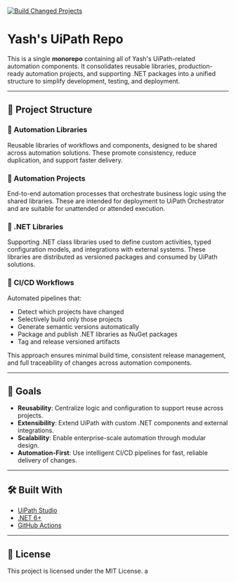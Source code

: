 [![Build Changed Projects](https://github.com/yashbrahmbhatt/uipath/actions/workflows/build-projects.yaml/badge.svg)](https://github.com/yashbrahmbhatt/uipath/actions/workflows/build-projects.yaml)

# Yash's UiPath Repo

This is a single **monorepo** containing all of Yash's UiPath-related automation components. It consolidates reusable libraries, production-ready automation projects, and supporting .NET packages into a unified structure to simplify development, testing, and deployment.

---

## 🧱 Project Structure

### 🔹 Automation Libraries
Reusable libraries of workflows and components, designed to be shared across automation solutions. These promote consistency, reduce duplication, and support faster delivery.

### 🔹 Automation Projects
End-to-end automation processes that orchestrate business logic using the shared libraries. These are intended for deployment to UiPath Orchestrator and are suitable for unattended or attended execution.

### 🔹 .NET Libraries
Supporting .NET class libraries used to define custom activities, typed configuration models, and integrations with external systems. These libraries are distributed as versioned packages and consumed by UiPath solutions.

### 🔹 CI/CD Workflows
Automated pipelines that:
- Detect which projects have changed
- Selectively build only those projects
- Generate semantic versions automatically
- Package and publish .NET libraries as NuGet packages
- Tag and release versioned artifacts

This approach ensures minimal build time, consistent release management, and full traceability of changes across automation components.

---

## 🎯 Goals

- **Reusability**: Centralize logic and configuration to support reuse across projects.
- **Extensibility**: Extend UiPath with custom .NET components and external integrations.
- **Scalability**: Enable enterprise-scale automation through modular design.
- **Automation-First**: Use intelligent CI/CD pipelines for fast, reliable delivery of changes.

---

## 🛠️ Built With

- [UiPath Studio](https://www.uipath.com/product/studio)
- [.NET 6+](https://dotnet.microsoft.com/)
- [GitHub Actions](https://github.com/features/actions)

---

## 📄 License


This project is licensed under the MIT License. a
